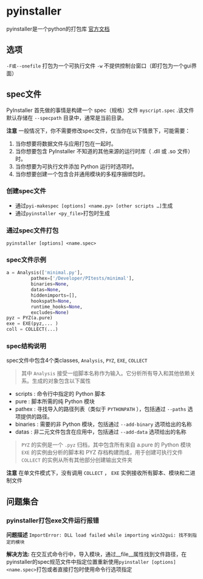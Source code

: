 # pyinstaller
pyinstaller是一个python的打包库
[官方文档](https://pyinstaller.org/en/stable/spec-files.html "spec规范文件说明")

## 选项

`-F或--onefile` 打包为一个可执行文件
`-w` 不提供控制台窗口（即打包为一个gui界面）

## spec文件

PyInstaller 首先做的事情是构建一个 spec（规格）文件 `myscript.spec` .该文件默认存储在 `--specpath` 目录中，通常是当前目录。

**注意** 一般情况下，你不需要修改spec文件，仅当你在以下情景下，可能需要：

1. 当你想要将数据文件与应用打包在一起时。
2. 当你想要包含 PyInstaller 不知道的其他来源的运行时库（ .dll 或 .so 文件）时。
3. 当你想要为可执行文件添加 Python 运行时选项时。
4. 当你想要创建一个包含合并通用模块的多程序捆绑包时。

### 创建spec文件

- 通过`pyi-makespec [options] <name.py> [other scripts …]`生成
- 通过`pyinstaller <py_file>`打包时生成

### 通过spec文件打包
`pyinstaller [options] <name.spec>`

### spec文件示例
```python
a = Analysis(['minimal.py'],
         pathex=['/Developer/PItests/minimal'],
         binaries=None,
         datas=None,
         hiddenimports=[],
         hookspath=None,
         runtime_hooks=None,
         excludes=None)
pyz = PYZ(a.pure)
exe = EXE(pyz,... )
coll = COLLECT(...)
```

### spec结构说明

spec文件中包含4个类classes, `Analysis`, `PYZ`, `EXE`, `COLLECT`

> 其中 `Analysis` 接受一组脚本名称作为输入。它分析所有导入和其他依赖关系。生成的对象包含以下属性
- scripts : 命令行中指定的 Python 脚本
- pure : 脚本所需的纯 Python 模块
- pathex : 寻找导入的路径列表（类似于 `PYTHONPATH` ），包括通过 `--paths` 选项提供的路径。
- binaries : 需要的非 Python 模块，包括通过 `--add-binary` 选项给出的名称
- datas : 非二元文件包含在应用中，包括通过 `--add-data` 选项给出的名称
> `PYZ` 的实例是一个 `.pyz` 归档，其中包含所有来自 a.pure 的 Python 模块
> `EXE` 的实例由分析的脚本和 PYZ 存档构建而成，用于创建可执行文件
> `COLLECT` 的实例从所有其他部分创建输出文件夹

**注意** 在单文件模式下，没有调用 `COLLECT` ， `EXE` 实例接收所有脚本、模块和二进制文件


## 问题集合

### pyinstaller打包exe文件运行报错

**问题描述** `ImportError: DLL load failed while importing win32gui: 找不到指定的模块`

**解决方法:**
在交互式命令行中，导入模块，通过__file__属性找到文件路径，在pyinstaller的spec规范文件中指定位置重新使用`pyinstaller [options] <name.spec>`打包或者直接打包时使用命令行选项指定
